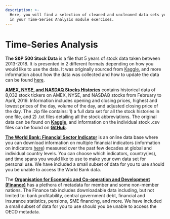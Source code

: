 ```yaml
---
description: >-
  Here, you will find a selection of cleaned and uncleaned data sets you can use
  in your Time-Series Analysis module exercises.
---
```


# Time-Series Analysis

**The S&P 500 Stock Data** is a file that 5 years of stock data taken between 2013-2018. It is presented in 2 different formats depending on how you would like to use the data. It was originally sourced from [Kaggle](https://www.kaggle.com/camnugent/sandp500), and more information about how the data was collected and how to update the data can be found [here](https://github.com/CNuge/kaggle-code/tree/master/stock_data). 

[**AMEX, NYSE, and NASDAQ Stocks Histories**](https://github.com/MaurissaCM/Decoded-DA-Datastore/raw/master/data/stock-histories.zip) contains historical data of 8,032 stock tickers on AMEX, NYSE, and NASDAQ stocks from February to April, 2019. Information includes opening and closing prices, highest and lowest prices of the day, volume of the day, and adjusted closing price of the day. The .zip file contains: 1\) a full data set for all the stock histories in one file, and 2\) .txt files detailing all the stock abbreviations. The original data can be found on [**Kaggle**](https://www.kaggle.com/qks1lver/amex-nyse-nasdaq-stock-histories), and information on the individual stock .csv files can be found on [**GitHub**](https://github.com/qks1lver/redtide).

[**The World Bank: Financial Sector Indicator**](https://data.worldbank.org/indicator) is an online data base where you can download information on multiple financial indicators \(information on indicators [here](http://datatopics.worldbank.org/g20fidata/)\) measured over the past few decades at global and individual country levels. You can choose which indicators, country\(ies\), and time spans you would like to use to make your own data set for personal use. We have included a small subset of data for you to use should you be unable to access the World Bank data. 

The [**Organisation for Economic and Co-operation and Development \(Finance\)**](https://stats.oecd.org/) has a plethora of metadata for member and some non-member nations. The Finance tab  includes downloadable data including, but not limited to: bank profitability, central government debt, financial and insurance statistics, pensions, SME financing, and more. We have included a small subset of data for you to use should you be unable to access the OECD metadata.

